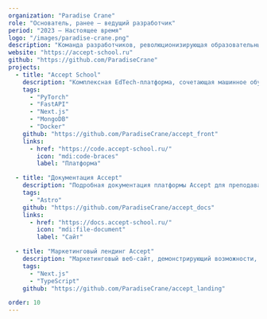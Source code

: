 ```yaml
---
organization: "Paradise Crane"
role: "Основатель, ранее — ведущий разработчик"
period: "2023 — Настоящее время"
logo: "/images/paradise-crane.png"
description: "Команда разработчиков, революционизирующая образовательные технологии через инновационные EdTech-решения. Организация сочетает машинное обучение с современными веб-технологиями для создания доступного и функционального образовательного опыта для студентов и преподавателей. Основной текущий проект — образовательная платформа Accept"
website: "https://accept-school.ru"
github: "https://github.com/ParadiseCrane"
projects:
  - title: "Accept School"
    description: "Комплексная EdTech-платформа, сочетающая машинное обучение с современными веб-технологиями для интерактивного обучения программированию, включающая систему обнаружения плагиата кода, генеративный ИИ для подсказок и автоматизированные системы оценивания"
    tags:
      - "PyTorch"
      - "FastAPI"
      - "Next.js"
      - "MongoDB"
      - "Docker"
    github: "https://github.com/ParadiseCrane/accept_front"
    links:
      - href: "https://code.accept-school.ru/"
        icon: "mdi:code-braces"
        label: "Платформа"

  - title: "Документация Accept"
    description: "Подробная документация платформы Accept для преподавателей и студентов, также содержащая примеры использования AI-функций"
    tags:
      - "Astro"
    github: "https://github.com/ParadiseCrane/accept_docs"
    links:
      - href: "https://docs.accept-school.ru/"
        icon: "mdi:file-document"
        label: "Сайт"

  - title: "Маркетинговый лендинг Accept"
    description: "Маркетинговый веб-сайт, демонстрирующий возможности, преимущества и образовательное влияние платформы Accept для потенциальных пользователей и образовательных учреждений"
    tags:
      - "Next.js"
      - "TypeScript"
    github: "https://github.com/ParadiseCrane/accept_landing"

order: 10
---
```

